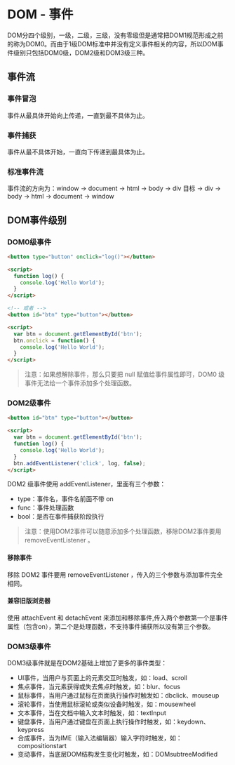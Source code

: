 # DOM - 事件
DOM分四个级别，一级，二级，三级，没有零级但是通常把DOM1规范形成之前的称为DOM0。而由于1级DOM标准中并没有定义事件相关的内容，所以DOM事件级别只包括DOM0级，DOM2级和DOM3级三种。

## 事件流
### 事件冒泡
事件从最具体开始向上传递，一直到最不具体为止。

### 事件捕获
事件从最不具体开始，一直向下传递到最具体为止。

### 标准事件流
事件流的方向为：window -> document -> html -> body -> div 目标 -> div -> body -> html -> document -> window

## DOM事件级别
### DOM0级事件
``` html
<button type="button" onclick="log()"></button>

<script>
  function log() {
    console.log('Hello World');
  }
</script>

<!-- 或者 -->
<button id="btn" type="button"></button>

<script>
  var btn = document.getElementById('btn');
  btn.onclick = function() {
    console.log('Hello World');
  }
</script>
```

> 注意：如果想解除事件，那么只要把 null 赋值给事件属性即可，DOM0 级事件无法给一个事件添加多个处理函数。

### DOM2级事件
``` html
<button id="btn" type="button"></button>

<script>
  var btn = document.getElementById('btn');
  function log() {
    console.log('Hello World');
  }
  btn.addEventListener('click', log, false);
</script>
```

DOM2 级事件使用 addEventListener，里面有三个参数：

* type：事件名，事件名前面不带 on
* func：事件处理函数
* bool：是否在事件捕获阶段执行

> 注意：使用DOM2事件可以随意添加多个处理函数，移除DOM2事件要用removeEventListener 。

#### 移除事件
移除 DOM2 事件要用 removeEventListener ，传入的三个参数与添加事件完全相同。

#### 兼容旧版浏览器
使用 attachEvent 和 detachEvent 来添加和移除事件,传入两个参数第一个是事件属性（包含on），第二个是处理函数，不支持事件捕获所以没有第三个参数。

### DOM3级事件
DOM3级事件就是在DOM2基础上增加了更多的事件类型：

* UI事件，当用户与页面上的元素交互时触发，如：load、scroll
* 焦点事件，当元素获得或失去焦点时触发，如：blur、focus
* 鼠标事件，当用户通过鼠标在页面执行操作时触发如：dbclick、mouseup
* 滚轮事件，当使用鼠标滚轮或类似设备时触发，如：mousewheel
* 文本事件，当在文档中输入文本时触发，如：textInput
* 键盘事件，当用户通过键盘在页面上执行操作时触发，如：keydown、keypress
* 合成事件，当为IME（输入法编辑器）输入字符时触发，如：compositionstart
* 变动事件，当底层DOM结构发生变化时触发，如：DOMsubtreeModified